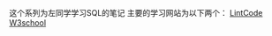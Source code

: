 这个系列为左同学学习SQL的笔记
主要的学习网站为以下两个：
[LintCode](https://www.lintcode.com/learn?dimension_id=1&level_id=2)
[W3school](https://www.w3school.com.cn/sql/sql_syntax.asp)